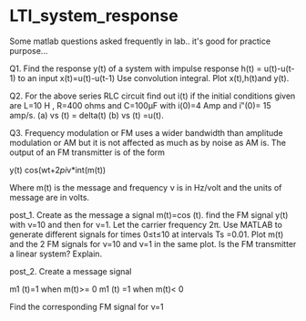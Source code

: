 # LTI_system_response
Some matlab questions asked frequently in lab.. it's good for practice purpose...



Q1.	Find the response y(t) of a system with impulse response h(t) = u(t)-u(t-1)	to an input x(t)=u(t)-u(t-1)	Use convolution integral. Plot x(t),h(t)and y(t).

Q2.	For the above series RLC circuit find out i(t) if the initial conditions given are L=10 H , R=400 ohms and C=100μF with i(0)=4 Amp and i‟(0)= 15 amp/s.
(a)	vs (t) = delta(t)
(b)	vs (t) =u(t).



Q3. Frequency modulation or FM uses a wider bandwidth than amplitude modulation or AM but it is not affected as much as by noise as AM is. The output of an FM transmitter is of the form

 

y(t) cos(wt+2*pi*v*int(m(t))

Where m(t) is the message and frequency ν is in Hz/volt and the units of message are in volts.


post_1.	Create as the message a signal m(t)=cos (t). find the FM signal y(t) with ν=10 and then for ν=1. Let the carrier frequency 2π. Use MATLAB to generate different signals for times 0≤t≤10 at intervals Ts =0.01. Plot m(t) and the 2 FM signals for ν=10 and ν=1 in the same plot. Is the FM transmitter a linear system? Explain.


 
post_2.	Create a message signal

m1 (t)=1 when m(t)>=	0
 m1 (t)  =1 when m(t)<	0
 


Find the corresponding FM signal for ν=1


